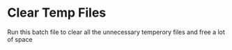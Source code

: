 # Clear Temp Files
Run this batch file to clear all the unnecessary temperory files and free a lot of space
